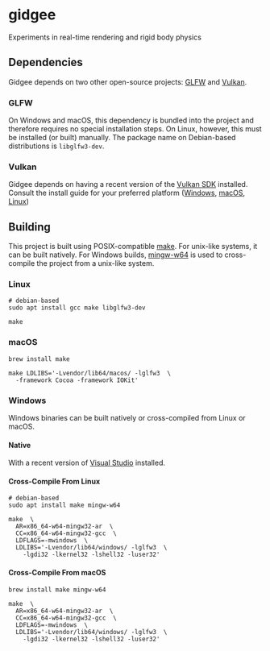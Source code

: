 # gidgee
Experiments in real-time rendering and rigid body physics

## Dependencies
Gidgee depends on two other open-source projects: [GLFW](https://www.glfw.org/) and [Vulkan](https://www.khronos.org/vulkan/).

### GLFW
On Windows and macOS, this dependency is bundled into the project and therefore requires no special installation steps.
On Linux, however, this must be installed (or built) manually.
The package name on Debian-based distributions is `libglfw3-dev`.

### Vulkan
Gidgee depends on having a recent version of the [Vulkan SDK](https://vulkan.lunarg.com/sdk/home) installed.
Consult the install guide for your preferred platform ([Windows](https://vulkan.lunarg.com/doc/sdk/latest/windows/getting_started.html), [macOS](https://vulkan.lunarg.com/doc/sdk/latest/mac/getting_started.html), [Linux](https://vulkan.lunarg.com/doc/sdk/latest/linux/getting_started.html))

## Building
This project is built using POSIX-compatible [make](https://pubs.opengroup.org/onlinepubs/009695399/utilities/make.html).
For unix-like systems, it can be built natively.
For Windows builds, [mingw-w64](http://mingw-w64.org/doku.php) is used to cross-compile the project from a unix-like system.

### Linux
```
# debian-based
sudo apt install gcc make libglfw3-dev

make
```

### macOS
```
brew install make

make LDLIBS='-Lvendor/lib64/macos/ -lglfw3  \
  -framework Cocoa -framework IOKit'
```

### Windows
Windows binaries can be built natively or cross-compiled from Linux or macOS.

#### Native
With a recent version of [Visual Studio](https://visualstudio.microsoft.com/downloads/) installed.

#### Cross-Compile From Linux
```
# debian-based
sudo apt install make mingw-w64

make  \
  AR=x86_64-w64-mingw32-ar  \
  CC=x86_64-w64-mingw32-gcc  \
  LDFLAGS=-mwindows  \
  LDLIBS='-Lvendor/lib64/windows/ -lglfw3  \
    -lgdi32 -lkernel32 -lshell32 -luser32'
```

#### Cross-Compile From macOS
```
brew install make mingw-w64

make  \
  AR=x86_64-w64-mingw32-ar  \
  CC=x86_64-w64-mingw32-gcc  \
  LDFLAGS=-mwindows  \
  LDLIBS='-Lvendor/lib64/windows/ -lglfw3  \
    -lgdi32 -lkernel32 -lshell32 -luser32'
```
